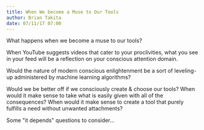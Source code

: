 ```yaml
---
title: When We become a Muse to Our Tools
author: Brian Takita
date: 07/11/17 07:00
---
```

What happens when we become a muse to our tools?

When YouTube suggests videos that cater to your proclivities, what you see in your feed will be a reflection on your conscious attention domain.
 
Would the nature of modern conscious enlightenment be a sort of leveling-up administered by machine learning algorithms?

Would we be better off if we consciously create & choose our tools? When would it make sense to take what is easily given with all of the consequences? When would it make sense to create a tool that purely fulfills a need without unwanted attachments?

Some "it depends" questions to consider&hellip;